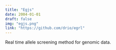 ```yaml
---
title: "Egjs"
date: 2004-01-01
draft: false
img: "egjs.png"
link: "https://github.com/drio/egrl"
---
```


Real time allele screening method for genomic data.
